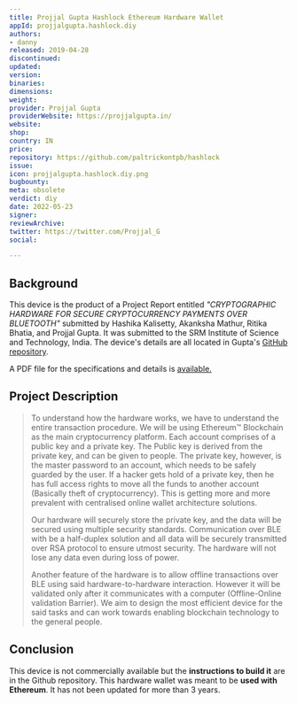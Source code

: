 ```yaml
---
title: Projjal Gupta Hashlock Ethereum Hardware Wallet
appId: projjalgupta.hashlock.diy
authors:
- danny
released: 2019-04-28
discontinued: 
updated: 
version: 
binaries: 
dimensions: 
weight: 
provider: Projjal Gupta
providerWebsite: https://projjalgupta.in/
website: 
shop: 
country: IN
price: 
repository: https://github.com/paltrickontpb/hashlock
issue: 
icon: projjalgupta.hashlock.diy.png
bugbounty: 
meta: obsolete
verdict: diy
date: 2022-05-23
signer: 
reviewArchive: 
twitter: https://twitter.com/Projjal_G
social: 

---
```


## Background 

This device is the product of a Project Report entitled *"CRYPTOGRAPHIC HARDWARE FOR SECURE CRYPTOCURRENCY PAYMENTS OVER BLUETOOTH"* submitted by Hashika Kalisetty, Akanksha Mathur, Ritika Bhatia, and Projjal Gupta. It was submitted to the SRM Institute of Science and Technology, India. The device's details are all located in Gupta's [GitHub repository](https://github.com/paltrickontpb/hashlock).

A PDF file for the specifications and details is [available.](https://github.com/paltrickontpb/hashlock/blob/master/hashlock.pdf)

## Project Description 

> To understand how the hardware works, we have to understand the entire transaction procedure. We will be using Ethereum™ Blockchain as the main cryptocurrency platform. Each account comprises of a public key and a private key. The Public key is derived from the private key, and can be given to people. The private key, however, is the master password to an account, which needs to be safely guarded by the user. If a hacker gets hold of a private key, then he has full access rights to move all the funds to another account (Basically theft of cryptocurrency). This is getting more and more prevalent with centralised online wallet architecture solutions.
>
> Our hardware will securely store the private key, and the data will be secured using multiple security standards. Communication over BLE with be a half-duplex solution and all data will be securely transmitted over RSA protocol to ensure utmost security. The hardware will not lose any data even during loss of power.
>
> Another feature of the hardware is to allow offline transactions over BLE using said hardware-to-hardware interaction. However it will be validated only after it communicates with a computer (Offline-Online validation Barrier). We aim to design the most efficient device for the said tasks and can work towards enabling blockchain technology to the general people.

## Conclusion

This device is not commercially available but the **instructions to build it** are in the Github repository. This hardware wallet was meant to be **used with Ethereum**. It has not been updated for more than 3 years.


